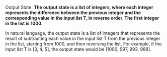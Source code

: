 Output State: **The output state is a list of integers, where each integer represents the difference between the previous integer and the corresponding value in the input list T, in reverse order. The first integer in the list is 1000.**

In natural language, the output state is a list of integers that represents the result of subtracting each value in the input list T from the previous integer in the list, starting from 1000, and then reversing the list. For example, if the input list T is [3, 4, 5], the output state would be [1000, 997, 993, 988].